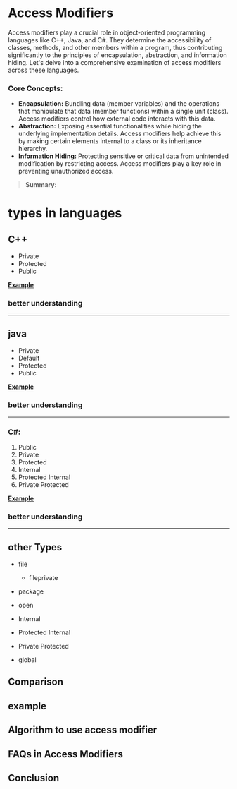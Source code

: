 # Access Modifiers
Access modifiers play a crucial role in object-oriented programming languages like C++, Java, and C#. They determine the accessibility of classes, methods, and other members within a program, thus contributing significantly to the principles of encapsulation, abstraction, and information hiding. Let's delve into a comprehensive examination of access modifiers across these languages.

### Core Concepts:

* **Encapsulation:** Bundling data (member variables) and the operations that manipulate that data (member functions) within a single unit (class). Access modifiers control how external code interacts with this data.
* **Abstraction:** Exposing essential functionalities while hiding the underlying implementation details. Access modifiers help achieve this by making certain elements internal to a class or its inheritance hierarchy.
* **Information Hiding:** Protecting sensitive or critical data from unintended modification by restricting access. Access modifiers play a key role in preventing unauthorized access.

> **Summary:**

# types in languages

## C++
- Private
- Protected
- Public

**[Example]()**

### better understanding
---
## java
- Private
- Default 
- Protected
- Public

**[Example]()**

### better understanding
---
### C#:
1. Public
2. Private
3. Protected
4. Internal
5. Protected Internal
6. Private Protected

**[Example]()**

### better understanding

---

## other Types

- file
    - fileprivate

- package

- open

- Internal

- Protected Internal

- Private Protected

- global

## Comparison


## example

## Algorithm to use access modifier

## FAQs in Access Modifiers

## Conclusion
